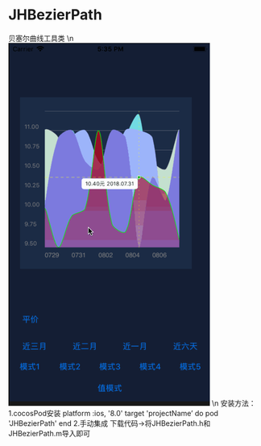 # JHBezierPath
贝塞尔曲线工具类
\n
![图片](https://github.com/976971956/JHBezierPath/blob/master/tu.gif)
\n
安装方法：
  1.cocosPod安装
    platform :ios, '8.0'
      target 'projectName’ do
      pod 'JHBezierPath'
    end
   2.手动集成
      下载代码->将JHBezierPath.h和JHBezierPath.m导入即可
      

